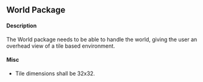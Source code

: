 ## World Package

#### Description
The World package needs to be able to handle the world, giving the user an overhead view of a tile based environment.

#### Misc

* Tile dimensions shall be 32x32.

